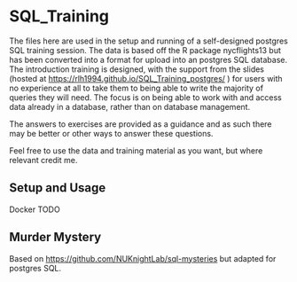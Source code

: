 # SQL_Training
The files here are used in the setup and running of a self-designed postgres SQL training session. The data is based off the R package nycflights13 but has been converted into a format for upload into an postgres SQL database. The introduction training is designed, with the support from the slides (hosted at https://rlh1994.github.io/SQL_Training_postgres/ ) for users with no experience at all to take them to being able to write the majority of queries they will need. The focus is on being able to work with and access data already in a database, rather than on database management.

The answers to exercises are provided as a guidance and as such there may be better or other ways to answer these questions.

Feel free to use the data and training material as you want, but where relevant credit me.

## Setup and Usage
Docker TODO

## Murder Mystery
Based on https://github.com/NUKnightLab/sql-mysteries but adapted for postgres SQL.
